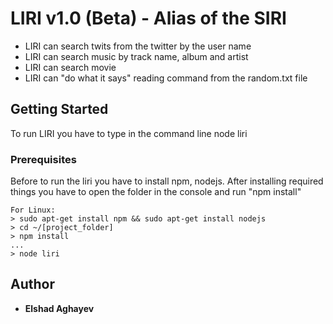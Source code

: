 # LIRI v1.0 (Beta) - Alias of the SIRI

- LIRI can search twits from the twitter by the user name
- LIRI can search music by track name, album and artist 
- LIRI can search movie
- LIRI can "do what it says" reading command from the random.txt file

## Getting Started

To run LIRI you have to type in the command line node liri

### Prerequisites

Before to run the liri you have to install npm, nodejs. After installing required things you have to open the folder in the console and run "npm install"

```
For Linux: 
> sudo apt-get install npm && sudo apt-get install nodejs
> cd ~/[project_folder]
> npm install
...
> node liri
```


## Author

* **Elshad Aghayev**
